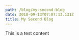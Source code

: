 ```yaml
---
path: /blog/my-second-blog
date: 2018-09-13T07:07:13.131Z
title: My Second Blog
---
```

This is a test content
